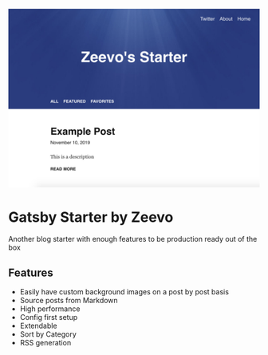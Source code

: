 ![Home Page](./doc/homepage.png)

# Gatsby Starter by Zeevo

Another blog starter with enough features to be production ready out of the box

## Features

- Easily have custom background images on a post by post basis
- Source posts from Markdown
- High performance
- Config first setup
- Extendable
- Sort by Category
- RSS generation
